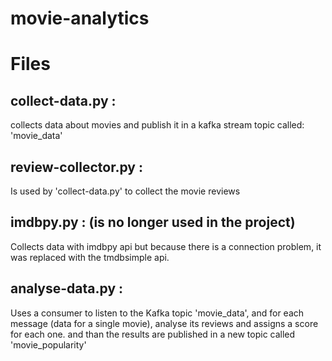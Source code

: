 # movie-analytics
# Files
## collect-data.py :
collects data about movies and publish it in a kafka stream topic called: 'movie\_data'

## review-collector.py :
Is used by 'collect-data.py' to collect the movie reviews

## imdbpy.py : (is no longer used in the project) 
Collects data with imdbpy api but because there is a connection problem, it was replaced with the tmdbsimple api.

## analyse-data.py :
Uses a consumer to listen to the Kafka topic 'movie\_data', and for each message (data for a single movie), analyse its reviews and assigns a score for each one. and than the results are published in a new topic called 'movie\_popularity'
